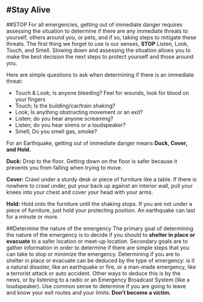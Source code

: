 #Stay Alive
---
##STOP
For all emergencies, getting out of immediate danger requires assessing the situation to determine if there are any immediate threats to yourself, others around you, or pets, and if so, taking steps to mitigate these threats. The first thing we forget to use is our senses, **STOP** Listen, Look, Touch, and Smell. Slowing down and assessing the situation allows you to make the best decision the next steps to protect yourself and those around you.  

Here are simple questions to ask when determining if there is an immediate threat:

- Touch & Look; Is anyone bleeding? Feel for wounds, look for blood on your fingers
- Touch; Is the building/car/train shaking?
- Look; Is anything obstructing movement or an exit?
- Listen; do you hear anyone screaming?
- Listen; do you hear sirens or a loudspeaker?
- Smell; Do you smell gas, smoke?

For an Earthquake, getting out of immediate danger means **Duck, Cover, and Hold.**

**Duck:** Drop to the floor. Getting down on the floor is safer because it prevents you from falling when trying to move.

**Cover:** Crawl under a sturdy desk or piece of furniture like a table. If there is nowhere to crawl under, put your back up against an interior wall, pull your knees into your chest and cover your head with your arms.

**Hold:** Hold onto the furniture until the shaking stops. If you are not under a piece of furniture, just hold your protecting position. An earthquake can last for a minute or more.

##Determine the nature of the emergency
The primary goal of determining the nature of the emergency is to decide if you should to **shelter in place or evacuate** to a safer location or meet-up location.  Secondary goals are to gather information in order to determine if there are simple steps that you can take to stop or minimize the emergency.  Determining if you are to shelter in place or evacuate can be deduced by the type of emergency: is it a natural disaster, like an earthquake or fire, or a man-made emergency, like a terrorist attack or auto accident.  Other ways to deduce this is by the news, or by listening to a radio or an Emergency Broadcast System (like a loudspeaker).  Use common sense to determine if you are going to leave and know your exit routes and your limits:  **Don’t become a victim.**
